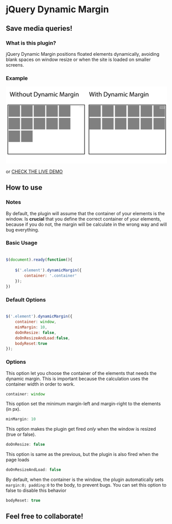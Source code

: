 jQuery Dynamic Margin
==============

## Save media queries!

### What is this plugin?

jQuery Dynamic Margin positions floated elements dynamically, avoiding blank spaces on window resize or when the site is loaded on smaller screens.

### Example

<img src="example-img.jpg">

or <a href="http://jsfiddle.net/pietrofxq/MTgD6"> CHECK THE LIVE DEMO</a>

## How to use

### Notes

By default, the plugin will assume that the container of your elements is the window. Is **crucial** that you define the correct container of your elements, because if you do not, the margin will be calculate in the wrong way and will bug everything.

### Basic Usage

```js

$(document).ready(function(){
	
	$('.element').dynamicMargin({
		container: '.container'
	});
})

```

### Default Options


```js

$('.element').dynamicMargin({
	container: window,
	minMargin: 10,
    doOnResize: false,
    doOnResizeAndLoad:false,
    bodyReset:true
});

```

### Options

This option let you choose the container of the elements that needs the dynamic margin. This is important because the calculation uses the container width in order to work.

```js
container: window
```

This option set the minimum margin-left and margin-right to the elements (in px).

```js
minMargin: 10
```

This option makes the plugin get fired *only* when the window is resized (true or false).

```js
doOnResize: false
```
This option is same as the previous, but the plugin is also fired when the page loads

```js
doOnResizeAndLoad: false
```

By default, when the container is the window, the plugin automatically sets ```margin:0; padding:0``` to the body, to prevent bugs. You can set this option to false to disable this behavior

```js
bodyReset: true
```

## Feel free to collaborate!